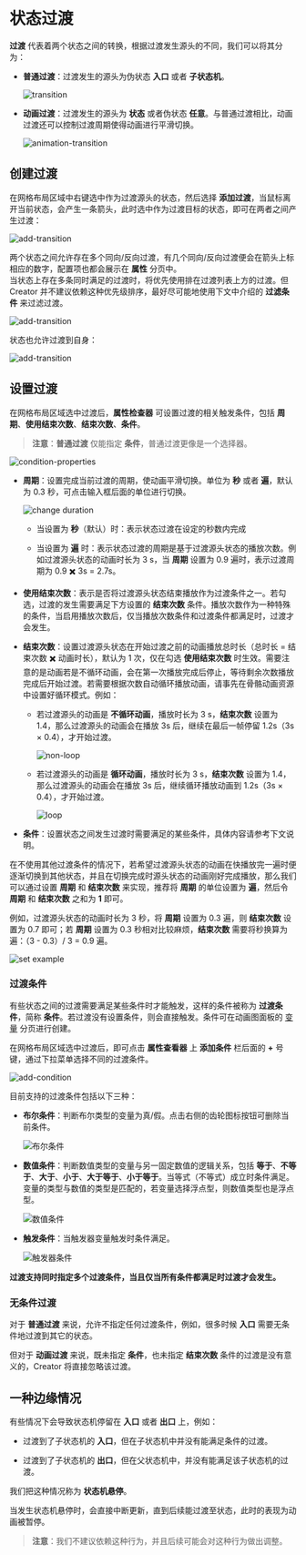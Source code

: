 # 状态过渡

**过渡** 代表着两个状态之间的转换，根据过渡发生源头的不同，我们可以将其分为：

- **普通过渡**：过渡发生的源头为伪状态 **入口** 或者 **子状态机**。

  ![transition](state-transition/transition.png)

- **动画过渡**：过渡发生的源头为 **状态** 或者伪状态 **任意**。与普通过渡相比，动画过渡还可以控制过渡周期使得动画进行平滑切换。

  ![animation-transition](state-transition/animation-transition.png)

## 创建过渡

在网格布局区域中右键选中作为过渡源头的状态，然后选择 **添加过渡**，当鼠标离开当前状态，会产生一条箭头，此时选中作为过渡目标的状态，即可在两者之间产生过渡：

![add-transition](state-transition/add-transition.gif)

两个状态之间允许存在多个同向/反向过渡，有几个同向/反向过渡便会在箭头上标相应的数字，配置项也都会展示在 **属性** 分页中。<br>
当状态上存在多条同时满足的过渡时，将优先使用排在过渡列表上方的过渡。但 Creator 并不建议依赖这种优先级排序，最好尽可能地使用下文中介绍的 **过滤条件** 来过滤过渡。

![add-transition](state-transition/add-more-transitions.png)

状态也允许过渡到自身：

![add-transition](state-transition/add-transition-for-self.png)

## 设置过渡

在网格布局区域选中过渡后，**属性检查器** 可设置过渡的相关触发条件，包括 **周期**、**使用结束次数**、**结束次数**、**条件**。

> **注意**：**普通过渡** 仅能指定 **条件**，普通过渡更像是一个选择器。

![condition-properties](state-transition/condition-properties.png)

- **周期**：设置完成当前过渡的周期，使动画平滑切换。单位为 **秒** 或者 **遍**，默认为 0.3 秒，可点击输入框后面的单位进行切换。

    ![change duration](state-transition/change-duration.gif)

    - 当设置为 **秒**（默认）时：表示状态过渡在设定的秒数内完成

    - 当设置为 **遍** 时：表示状态过渡的周期是基于过渡源头状态的播放次数。例如过渡源头状态的动画时长为 3 s，当 **周期** 设置为 0.9 遍时，表示过渡周期为 0.9 ✖️ 3s = 2.7s。

- **使用结束次数**：表示是否将过渡源头状态结束播放作为过渡条件之一。若勾选，过渡的发生需要满足下方设置的 **结束次数** 条件。播放次数作为一种特殊的条件，当启用播放次数后，仅当播放次数条件和过渡条件都满足时，过渡才会发生。

- **结束次数**：设置过渡源头状态在开始过渡之前的动画播放总时长（总时长 = 结束次数 ✖️ 动画时长），默认为 1 次，仅在勾选 **使用结束次数** 时生效。需要注意的是动画若是不循环动画，会在第一次播放完成后停止，等待剩余次数播放完成后开始过渡。若需要根据次数自动循环播放动画，请事先在骨骼动画资源中设置好循环模式。例如：

    - 若过渡源头的动画是 **不循环动画**，播放时长为 3 s，**结束次数** 设置为 1.4，那么过渡源头的动画会在播放 3s 后，继续在最后一帧停留 1.2s（3s × 0.4），才开始过渡。

      ![non-loop](state-transition/non-loop.png)

    - 若过渡源头的动画是 **循环动画**，播放时长为 3 s，**结束次数** 设置为 1.4，那么过渡源头的动画会在播放 3s 后，继续循环播放动画到 1.2s（3s × 0.4），才开始过渡。

      ![loop](state-transition/loop.png)

- **条件**：设置状态之间发生过渡时需要满足的某些条件，具体内容请参考下文说明。

在不使用其他过渡条件的情况下，若希望过渡源头状态的动画在快播放完一遍时便逐渐切换到其他状态，并且在切换完成时源头状态的动画刚好完成播放，那么我们可以通过设置 **周期** 和 **结束次数** 来实现，推荐将 **周期** 的单位设置为 **遍**，然后令 **周期** 和 **结束次数** 之和为 **1** 即可。

例如，过渡源头状态的动画时长为 3 秒，将 **周期** 设置为 0.3 遍，则 **结束次数** 设置为 0.7 即可；若 **周期** 设置为 0.3 秒相对比较麻烦，**结束次数** 需要将秒换算为遍：（3 - 0.3）/ 3 = 0.9 遍。

![set example](state-transition/set-example.png)

### 过渡条件

有些状态之间的过渡需要满足某些条件时才能触发，这样的条件被称为 **过渡条件**，简称 **条件**。若过渡没有设置条件，则会直接触发。条件可在动画图面板的 [变量](animation-graph-panel.md) 分页进行创建。

在网格布局区域选中过渡后，即可点击 **属性查看器** 上 **添加条件** 栏后面的 **+** 号键，通过下拉菜单选择不同的过渡条件。

![add-condition](state-transition/add-condition.png)

目前支持的过渡条件包括以下三种：

- **布尔条件**：判断布尔类型的变量为真/假。点击右侧的齿轮图标按钮可删除当前条件。

  ![布尔条件](state-transition/boolean-condition.png "布尔条件")

- **数值条件**：判断数值类型的变量与另一固定数值的逻辑关系，包括 **等于**、**不等于**、**大于**、**小于**、**大于等于**、**小于等于**。当等式（不等式）成立时条件满足。变量的类型与数值的类型是匹配的，若变量选择浮点型，则数值类型也是浮点型。

  ![数值条件](state-transition/number-condition.png "数值条件")

- **触发条件**：当触发器变量触发时条件满足。

  ![触发器条件](state-transition/trigger-condition.png "触发器条件")

**过渡支持同时指定多个过渡条件，当且仅当所有条件都满足时过渡才会发生。**

### 无条件过渡

对于 **普通过渡** 来说，允许不指定任何过渡条件，例如，很多时候 **入口** 需要无条件地过渡到其它的状态。

但对于 **动画过渡** 来说，既未指定 **条件**，也未指定 **结束次数** 条件的过渡是没有意义的，Creator 将直接忽略该过渡。

## 一种边缘情况

有些情况下会导致状态机停留在 **入口** 或者 **出口** 上，例如：

- 过渡到了子状态机的 **入口**，但在子状态机中并没有能满足条件的过渡。

- 过渡到了子状态机的 **出口**，但在父状态机中，并没有能满足该子状态机的过渡。

我们把这种情况称为 **状态机悬停**。

当发生状态机悬停时，会直接中断更新，直到后续能过渡至状态，此时的表现为动画被暂停。

> **注意**：我们不建议依赖这种行为，并且后续可能会对这种行为做出调整。
